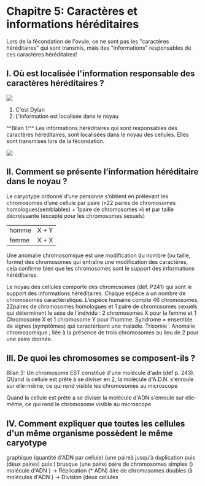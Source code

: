 # Chapitre 5: Caractères et informations héréditaires

Lors de la fécondation de l'ovule, ce ne sont pas les "caractères héréditaires" qui sont transmis, mais des "informations" responsables de ces caractères héréditaires!

## I. Où est localisée l'information responsable des caractères héréditaires ?

![](../assets/scans/2024-dect-9-1.png)

1) C'est Dylan
2) L'information est localisée dans le noyau


^^Bilan 1:^^ Les informations héréditaires qui sont responsables des caractères héréditaires, sont localisées dans le noyau des cellules. Elles sont transmises lors de la fécondation.

![](../assets/scans/2024-dect-9-2.png)

## II. Comment se présente l’information héréditaire dans le noyau ?

Le caryotype ordonné d’une personne s’obtient en prélevant les chromosomes d’une cellule par paire («22 paires de chromosomes 
homologues(semblables) + 1paire de chromosomes ») et par taille décroissante (excepté pour les chromosomes sexuels)

|       |       |
|-------|-------|
| homme | X + Y |
| femme | X + X |




Une anomalie chromosomique est une modification du nombre (ou taille, forme) des chromosomes qui entraîne une modification des caractères, cela confirme bien que les chromosomes sont le support des informations héréditaires.

Le noyau des cellules comporte des chromosomes (déf. P241) qui sont le support des informations héréditaires.
Chaque espèce a un nombre de chromosomes caractéristique. L’espèce humaine compte 46 chromosomes, 22paires de chromosomes homologues et 1 paire de chromosomes sexuels qui déterminent le sexe de l’individu : 2 chromosomes X pour la femme et 1 Chromosome X et 1 chromosome Y pour l’homme.
Syndrome = ensemble de signes (symptômes) qui caractérisent une maladie.
Trisomie : Anomalie chromosomique ; liée à la présence de trois chromosomes au lieu de 2 pour une paire donnée.

## III. De quoi les chromosomes se composent-ils ?

Bilan 3: Un chromosome EST constitué d'une molécule d'adn (déf p. 243). QUand la cellule est prête à se diviser en 2, la molécule d'A.D.N. s'enroule sur elle-même, ce qui rend visible les chromosomes au microscope

Quand la cellule est prête a se diviser la molécule d'ADN s'enroule sur elle-même, ce qui rend le chromosome visible au microscope

## IV. Comment expliquer que toutes les cellules d'un même organisme possèdent le même caryotype

graphique (quantité d'ADN par cellule) (une paireà jusqu'à duplication puis  (deux paires) puis ) brusque (une paire) paire de chromosomes simples () molécule d'ADN ) -> Réplication (* ADN) äire de chromosomes doubles (à  molécules d'ADN ) -> Division (deux cellules

